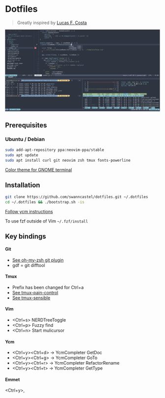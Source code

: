 # Dotfiles

> Greatly inspired by [Lucas F. Costa](https://github.com/lucasfcosta/dotfiles)

![Dotfiles](./dotfiles.png "Screenshot of this dotfiles")

## Prerequisites

### Ubuntu / Debian

```bash
sudo add-apt-repository ppa:neovim-ppa/stable
sudo apt update
sudo apt install curl git neovim zsh tmux fonts-powerline
```

[Color theme for GNOME terminal](https://github.com/arcticicestudio/nord-gnome-terminal#installation)

## Installation

```bash
git clone https://github.com/swanncastel/dotfiles.git ~/.dotfiles
cd ~/.dotfiles && ./bootstrap.sh -is
```

[Follow ycm instructions](https://github.com/ycm-core/YouCompleteMe#linux-64-bit)

To use fzf outside of Vim
`~/.fzf/install`

## Key bindings

#### Git

* [See oh-my-zsh git plugin](https://github.com/robbyrussell/oh-my-zsh/tree/master/plugins/git/#aliases)
* gdf = git difftool

#### Tmux

* Prefix has been changed for Ctrl+a
* [See tmux-pain-control](https://github.com/tmux-plugins/tmux-pain-control#bindings)
* [See tmux-sensible](https://github.com/tmux-plugins/tmux-sensible#key-bindings)

#### Vim

* <Ctrl+s> NERDTreeToggle
* <Ctrl+p> Fuzzy find
* <Ctrl+n> Start mulicursor

#### Ycm

* <Ctrl+y><Ctrl+d> -> YcmCompleter GetDoc
* <Ctrl+y><Ctrl+g> -> YcmCompleter GoTo
* <Ctrl+y><Ctrl+r> -> YcmCompleter RefactorRename
* <Ctrl+y><Ctrl+t> -> YcmCompleter GetType

#### Emmet

<Ctrl+y>,
